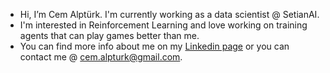 - Hi, I’m Cem Alptürk. I'm currently working as a data scientist @ SetianAI. <br>
- I'm interested in Reinforcement Learning and love working on training agents that can play games better than me. <br>
- You can find more info about me on my [Linkedin page](https://www.linkedin.com/in/cem-alptürk-39817811b/) or you can contact me @ cem.alpturk@gmail.com.

<!---
CemAlpturk/CemAlpturk is a ✨ special ✨ repository because its `README.md` (this file) appears on your GitHub profile.
You can click the Preview link to take a look at your changes.
--->
